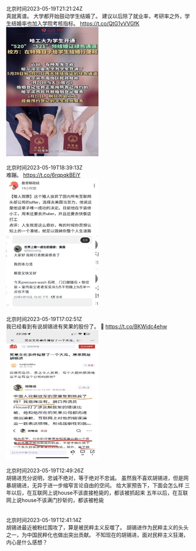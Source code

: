 北京时间2023-05-19T21:21:24Z<br>真就离谱。
大学都开始鼓动学生结婚了。
建议以后除了就业率，考研率之外，学生结婚率也加入学院考核指标。 https://t.co/QtG1yVVGfK<br><img src='/temp/2023/1659549821169209346_0.jpg' width='250' height='350'><br><br>北京时间2023-05-19T18:39:13Z<br>难蹦。 https://t.co/6rqpqkBEiY<br><img src='/temp/2023/1659509005126107136_0.jpg' width='250' height='350'><br><br>北京时间2023-05-19T17:02:51Z<br>我已经看到有说胡锡进有笑果的股份了。
🤣 https://t.co/BKWidc4ehw<br><img src='/temp/2023/1659484752859242498_0.jpg' width='250' height='350'><br><br>北京时间2023-05-19T12:49:26Z<br>胡锡进充分说明，忠诚不绝对，等于绝对不忠诚。
虽然我不喜欢胡锡进，但是网暴胡锡进，无异于进一步缩窄言论自由的空间。
给大家预告下，下面会怎么样
三年以后，在互联网上说house不该直接枪毙的，都该被抓起来
五年以后，在互联网上说house不该满门抄斩的，都该被枪毙<br><br><br>北京时间2023-05-19T12:41:14Z<br>胡锡进最近被粉红围攻了，算是被民粹主义反噬了。
胡锡进作为民粹主义的头头之一，为中国民粹化也做出突出贡献。
不知现在的胡锡进，面对民粹主义狂潮，内心是什么感想？<br><br><br>